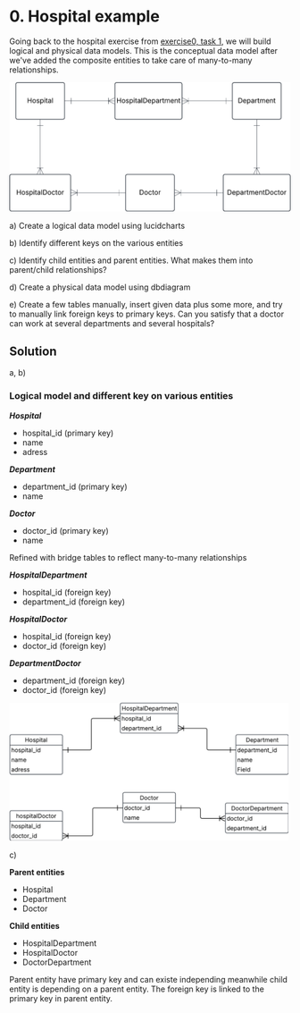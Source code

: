 # 0. Hospital example

Going back to the hospital exercise from [exercise0, task 1](https://github.com/AIgineerAB/data_modeling_course/blob/main/exercises/exercise0.md), we will build logical and physical data models. This is the conceptual data model after we've added the composite entities to take care of many-to-many relationships.

<img src = "../../assets/conceptual_hospital_ex0_1.png">

a) Create a logical data model using lucidcharts

b) Identify different keys on the various entities

c) Identify child entities and parent entities. What makes them into parent/child relationships?

d) Create a physical data model using dbdiagram

e) Create a few tables manually, insert given data plus some more, and try to manually link foreign keys to primary keys. Can you satisfy that a doctor can work at several departments and several hospitals?


## Solution

a, b)

### Logical model and different key on various entities

***Hospital***
- hospital_id (primary key)
- name
- adress


***Department***
- department_id (primary key)
- name


***Doctor***
- doctor_id (primary key)
- name



Refined with bridge tables to reflect many-to-many
relationships


***HospitalDepartment***
- hospital_id (foreign key)
- department_id (foreign key)


***HospitalDoctor***
- hospital_id (foreign key)
- doctor_id (foreign key)


***DepartmentDoctor***
- department_id (foreign key)
- doctor_id (foreign key)


<img src = "../../assets/logical_model_hospital_erd_ex1_0.png" width=500>


c)

**Parent entities**
- Hospital
- Department
- Doctor

**Child entities**
- HospitalDepartment
- HospitalDoctor
- DoctorDepartment

Parent entity have primary key and can existe independing meanwhile child entity is depending on a parent entity. The foreign key is linked to the primary key in parent entity.


